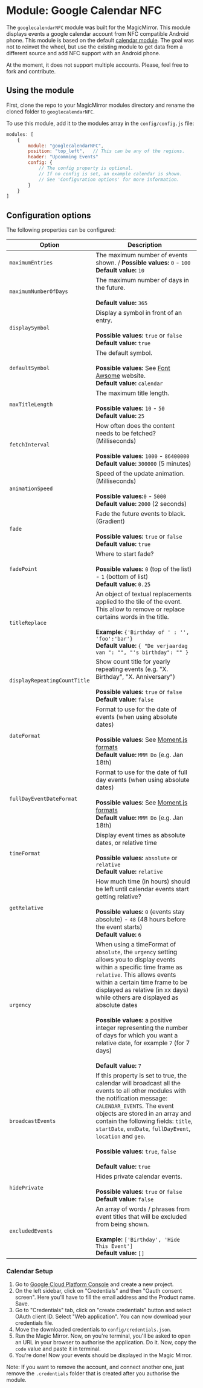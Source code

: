 # Module: Google Calendar NFC
The `googlecalendarNFC` module was built for the MagicMirror.
This module displays events a google calendar account from NFC compatible Android phone. 
This module is based on the default [calendar module](https://github.com/MichMich/MagicMirror/blob/develop/modules/default/calendar). 
The goal was not to reinvet the wheel, but use the existing module to get data from a different source and add NFC support with an Android phone.

At the moment, it does not support multiple accounts. Please, feel free to fork and contribute.

## Using the module
First, clone the repo to your MagicMirror modules directory and rename the cloned folder to `googlecalendarNFC`.

To use this module, add it to the modules array in the `config/config.js` file:
````javascript
modules: [
    {
        module: "googlecalendarNFC",
        position: "top_left",   // This can be any of the regions.
        header: "Upcomming Events"
        config: {
            // The config property is optional.
            // If no config is set, an example calendar is shown.
            // See 'Configuration options' for more information.
        }
    }
]
````

## Configuration options

The following properties can be configured:


| Option                       | Description
| ---------------------------- | -----------
| `maximumEntries`             | The maximum number of events shown. / **Possible values:** `0` - `100` <br> **Default value:** `10`
| `maximumNumberOfDays`        | The maximum number of days in the future. <br><br> **Default value:** `365`
| `displaySymbol`              | Display a symbol in front of an entry. <br><br> **Possible values:** `true` or `false` <br> **Default value:** `true`
| `defaultSymbol`              | The default symbol. <br><br> **Possible values:** See [Font Awsome](http://fontawesome.io/icons/) website. <br> **Default value:** `calendar`
| `maxTitleLength`             | The maximum title length. <br><br> **Possible values:** `10` - `50` <br> **Default value:** `25`
| `fetchInterval`              | How often does the content needs to be fetched? (Milliseconds) <br><br> **Possible values:** `1000` - `86400000` <br> **Default value:** `300000` (5 minutes)
| `animationSpeed`             | Speed of the update animation. (Milliseconds) <br><br> **Possible values:**`0` - `5000` <br> **Default value:** `2000` (2 seconds)
| `fade`                       | Fade the future events to black. (Gradient) <br><br> **Possible values:** `true` or `false` <br> **Default value:** `true`
| `fadePoint`                  | Where to start fade? <br><br> **Possible values:** `0` (top of the list) - `1` (bottom of list) <br> **Default value:** `0.25`
| `titleReplace`               | An object of textual replacements applied to the tile of the event. This allow to remove or replace certains words in the title. <br><br> **Example:** `{'Birthday of ' : '', 'foo':'bar'}` <br> **Default value:** `{ "De verjaardag van ": "", "'s birthday": "" }`
| `displayRepeatingCountTitle` | Show count title for yearly repeating events (e.g. "X. Birthday", "X. Anniversary") <br><br> **Possible values:** `true` or `false` <br> **Default value:** `false`
| `dateFormat`                 | Format to use for the date of events (when using absolute dates) <br><br> **Possible values:** See [Moment.js formats](http://momentjs.com/docs/#/parsing/string-format/) <br> **Default value:** `MMM Do` (e.g. Jan 18th)
| `fullDayEventDateFormat`     | Format to use for the date of full day events (when using absolute dates) <br><br> **Possible values:** See [Moment.js formats](http://momentjs.com/docs/#/parsing/string-format/) <br> **Default value:** `MMM Do` (e.g. Jan 18th)
| `timeFormat`                 | Display event times as absolute dates, or relative time <br><br> **Possible values:** `absolute` or `relative` <br> **Default value:** `relative`
| `getRelative`                | How much time (in hours) should be left until calendar events start getting relative? <br><br> **Possible values:** `0` (events stay absolute) - `48` (48 hours before the event starts) <br> **Default value:** `6`
| `urgency`                    | When using a timeFormat of `absolute`, the `urgency` setting allows you to display events within a specific time frame as `relative`. This allows events within a certain time frame to be displayed as relative (in xx days) while others are displayed as absolute dates <br><br> **Possible values:** a positive integer representing the number of days for which you want a relative date, for example `7` (for 7 days) <br><br> **Default value:** `7`
| `broadcastEvents`            | If this property is set to true, the calendar will broadcast all the events to all other modules with the notification message: `CALENDAR_EVENTS`. The event objects are stored in an array and contain the following fields: `title`, `startDate`, `endDate`, `fullDayEvent`, `location` and `geo`. <br><br> **Possible values:** `true`, `false` <br><br> **Default value:** `true`
| `hidePrivate`                | Hides private calendar events. <br><br> **Possible values:** `true` or `false` <br> **Default value:** `false`
| `excludedEvents`             | An array of words / phrases from event titles that will be excluded from being shown. <br><br> **Example:** `['Birthday', 'Hide This Event']` <br> **Default value:** `[]`

### Calendar Setup

1. Go to [Google Cloud Platform Console](https://console.cloud.google.com/apis) and create a new project.
2. On the left sidebar, click on "Credentials" and then "Oauth consent screen". Here you'll have to fill the email address and the Product name. Save.
3. Go to "Credentials" tab, click on "create credentials" button and select OAuth client ID. Select "Web application".
You can now download your credentials file.
4. Move the downloaded credentials to `config/credentials.json`.
5. Run the Magic Mirror. Now, on you're terminal, you'll be asked to open an URL in your browser to authorise the application. Do it.
Now, copy the `code` value and paste it in terminal.
6. You're done! Now your events should be displayed in the Magic Mirror.

Note: If you want to remove the account, and connect another one, just remove the `.credentials` folder that is created after you authorise the 
module.
